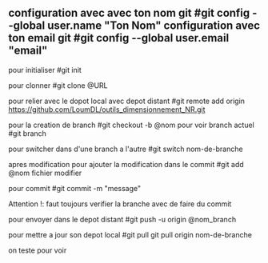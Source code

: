 configuration avec avec ton nom git 
#git config --global user.name "Ton Nom"
configuration avec ton email git 
#git config --global user.email "email"
-----------------------------------------------------------------

pour initialiser 
#git init

pour clonner 
#git clone @URL

pour relier avec le dopot local avec depot  distant
#git remote add origin https://github.com/LoumDL/outils_dimensionnement_NR.git

pour la creation de branch 
#git checkout -b @nom 
pour voir branch actuel
#git branch 

pour switcher dans d'une branch a l'autre 
#git switch nom-de-branche

apres modification 
pour ajouter la modification dans le commit
#git add @nom fichier modifier 

pour commit 
#git commit -m "message" 

Attention !: faut toujours verifier la branche avec de faire du commit 

pour envoyer dans le depot distant
#git push -u origin @nom_branch

 pour mettre a jour son depot local 
 #git pull git pull origin nom-de-branche

on teste pour voir 

